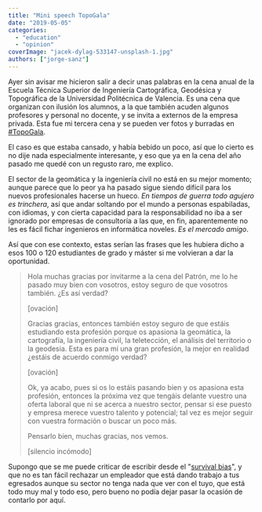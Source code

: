 ```yaml
---
title: "Mini speech TopoGala"
date: "2019-05-05"
categories: 
  - "education"
  - "opinion"
coverImage: "jacek-dylag-533147-unsplash-1.jpg"
authors: ["jorge-sanz"]
---
```


Ayer sin avisar me hicieron salir a decir unas palabras en la cena anual de la Escuela Técnica Superior de Ingeniería Cartográfica, Geodésica y Topográfica de la Universidad Politécnica de Valencia. Es una cena que organizan con ilusión los alumnos, a la que también acuden algunos profesores y personal no docente, y se invita a externos de la empresa privada. Esta fue mi tercera cena y se pueden ver fotos y burradas en [#TopoGala](https://twitter.com/search?f=tweets&vertical=default&q=%23TopoGala&src=typd).

El caso es que estaba cansado, y había bebido un poco, así que lo cierto es no dije nada especialmente interesante, y eso que ya en la cena del año pasado me quedé con un regusto raro, me explico.

El sector de la geomática y la ingeniería civil no está en su mejor momento; aunque parece que lo peor ya ha pasado sigue siendo difícil para los nuevos profesionales hacerse un hueco. _En tiempos de guerra todo agujero es trinchera_, así que andar soltando por el mundo a personas espabiladas, con idiomas, y con cierta capacidad para la responsabilidad no iba a ser ignorado por empresas de consultoría a las que, en fin, aparentemente no les es fácil fichar ingenieros en informática noveles. _Es el mercado amigo_.

Así que con ese contexto, estas serían las frases que les hubiera dicho a esos 100 o 120 estudiantes de grado y máster si me volvieran a dar la oportunidad.

> Hola muchas gracias por invitarme a la cena del Patrón, me lo he pasado muy bien con vosotros, estoy seguro de que vosotros también. ¿Es así verdad?
> 
> \[ovación\]
> 
> Gracias gracias, entonces también estoy seguro de que estáis estudiando esta profesión porque os apasiona la geomática, la cartografía, la ingeniería civil, la teletección, el análisis del territorio o la geodesia. Esta es para mí una gran profesión, la mejor en realidad ¿estáis de acuerdo conmigo verdad?
> 
> \[ovación\]
> 
> Ok, ya acabo, pues si os lo estáis pasando bien y os apasiona esta profesión, entonces la próxima vez que tengáis delante vuestro una oferta laboral que ni se acerca a nuestro sector, pensar si ese puesto y empresa merece vuestro talento y potencial; tal vez es mejor seguir con vuestra formación o buscar un poco más.
> 
> Pensarlo bien, muchas gracias, nos vemos.
> 
> \[silencio incómodo\]


Supongo que se me puede criticar de escribir desde el "[survival bias](https://en.wikipedia.org/wiki/Survivorship_bias)", y que no es tan fácil rechazar un empleador que está dando trabajo a tus egresados aunque su sector no tenga nada que ver con el tuyo, que está todo muy mal y todo eso, pero bueno no podía dejar pasar la ocasión de contarlo por aquí.
